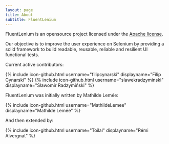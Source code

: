 ```yaml
---
layout: page
title: About
subtitle: FluentLenium
---
```


FluentLenium is an opensource project licensed under the [Apache license](https://www.apache.org/licenses/LICENSE-2.0).

Our objective is to improve the user experience on Selenium by providing a solid framework to build readable, reusable, 
reliable and resilient UI functional tests.

Current active contributors:

{% include icon-github.html username="filipcynarski" displayname="Filip Cynarski" %}
{% include icon-github.html username="slawekradzyminski" displayname="Sławomir Radzymiński" %}

FluentLenium was initially written by Mathilde Lemée:

{% include icon-github.html username="MathildeLemee" displayname="Mathilde Lemée" %}

And then extended by:

{% include icon-github.html username="Toilal" displayname="Rémi Alvergnat" %}

